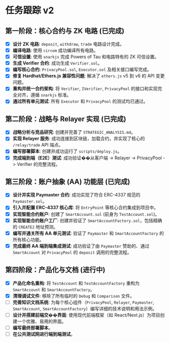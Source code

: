 # 任务跟踪 v2

## 第一阶段：核心合约与 ZK 电路 (已完成)

- [x] **设计 ZK 电路**: `deposit`, `withdraw`, `trade` 电路设计完成。
- [x] **编译电路**: 使用 `circom` 成功编译所有电路。
- [x] **可信设置**: 使用 `snarkjs` 完成 Powers of Tau 和电路特有的 ZK 可信设置。
- [x] **生成 Verifier 合约**: 成功生成 `Verifier.sol`。
- [x] **编写核心合约**: `PrivacyPool.sol`, `Executor.sol` 及相关接口编写完成。
- [x] **修复 Hardhat/Ethers.js 兼容性问题**: 解决了 `ethers.js` v5 到 v6 的 API 变更问题。
- [x] **重构并统一合约架构**: 将 `Verifier`, `IVerifier`, `PrivacyPool` 的接口和实现完全对齐，遵循 `snarkjs` 标准。
- [x] **通过所有单元测试**: 所有 `Executor` 和 `PrivacyPool` 的测试均已通过。

## 第二阶段：战略与 Relayer 实现 (已完成)

- [x] **战略分析与竞品研究**: 创建并完善了 `STRATEGIC_ANALYSIS.md`。
- [x] **实现 Relayer 服务**: 成功连接到区块链，加载合约，并实现了核心的 `/relay/trade` API 端点。
- [x] **编写部署脚本**: 创建并成功运行了 `scripts/deploy.js`。
- [x] **完成端到端（E2E）测试**: 成功验证��从客户端 -> Relayer -> PrivacyPool -> Verifier 的完整流程。

## 第三阶段：账户抽象 (AA) 功能层 (已完成)

- [x] **设计并实现 Paymaster 合约**: 成功实现了符合 ERC-4337 规范的 `Paymaster.sol`。
- [x] **引入并配置 ERC-4337 核心库**: 将 `EntryPoint` 等核心合约集成到项目中。
- [x] **实现智能合约账户**: 创建了 `SmartAccount.sol` (前身为 `TestAccount.sol`)。
- [x] **实现智能合约账户工厂**: 创建并验证了 `SmartAccountFactory.sol`，包括精确的 `CREATE2` 地址预测。
- [x] **编写并通关所有 AA 单元测试**: 验证了 `Paymaster` 和 `SmartAccountFactory` 的所有核心功能。
- [x] **完成最终 AA 端到端集成测试**: 成功验证了由 `Paymaster` 赞助的、通过 `SmartAccount` 对 `PrivacyPool` 的 `deposit` 调用的完整流程。

## 第四阶段：产品化与文档 (进行中)

- [x] **产品化命名重构**: 将 `TestAccount` 和 `TestAccountFactory` 重构为 `SmartAccount` 和 `SmartAccountFactory`。
- [x] **清理调试文件**: 移除了所有临时的 `Debug` 和 `Comparison` 文件。
- [ ] **完善知识文档系统**: 为每个核心组件（`PrivacyPool`, `Relayer`, `Paymaster`, `SmartAccount`, `SmartAccountFactory`）编写详细的技术说明和用法示例。
- [ ] **设计并搭建前端交��界面**: 使用现代前端框架（如 React/Next.js）为项目创建一个优雅、易用的界面。
- [ ] **编写最终部署脚本**。
- [ ] **在公共测试网进行端到端测试**。